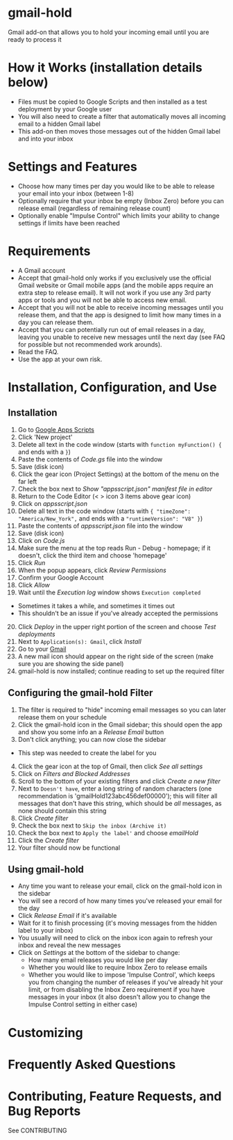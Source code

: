 # gmail-hold
Gmail add-on that allows you to hold your incoming email until you are ready to process it

# How it Works (installation details below)
- Files must be copied to Google Scripts and then installed as a test deployment by your Google user 
- You will also need to create a filter that automatically moves all incoming email to a hidden Gmail label
- This add-on then moves those messages out of the hidden Gmail label and into your inbox

# Settings and Features
- Choose how many times per day you would like to be able to release your email into your inbox (between 1-8)
- Optionally require that your inbox be empty (Inbox Zero) before you can release email (regardless of remaining release count)
- Optionally enable "Impulse Control" which limits your ability to change settings if limits have been reached

# Requirements
- A Gmail account
- Accept that gmail-hold only works if you exclusively use the official Gmail website or Gmail mobile apps (and the mobile apps require an extra step to release email). It will not work if you use any 3rd party apps or tools and you will not be able to access new email.
- Accept that you will not be able to receive incoming messages until you release them, and that the app is designed to limit how many times in a day you can release them.
- Accept that you can potentially run out of email releases in a day, leaving you unable to receive new messages until the next day (see FAQ for possible but not recommended work arounds).
- Read the FAQ.
- Use the app at your own risk.

# Installation, Configuration, and Use

## Installation
1. Go to [Google Apps Scripts](https://script.google.com/home)
2. Click 'New project'
3. Delete all text in the code window (starts with `function myFunction() {` and ends with a `}`)
4. Paste the contents of _Code.gs_ file into the window
5. Save (disk icon)
6. Click the gear icon (Project Settings) at the bottom of the menu on the far left
7. Check the box next to _Show "appsscript.json" manifest file in editor_
8. Return to the Code Editor (< > icon 3 items above gear icon)
9. Click on _appsscript.json_
10. Delete all text in the code window (starts with `{ "timeZone": "America/New_York",` and ends with a `"runtimeVersion": "V8" }`)
11. Paste the contents of _appsscript.json_ file into the window
12. Save (disk icon)
13. Click on _Code.js_
14. Make sure the menu at the top reads Run - Debug - homepage; if it doesn't, click the third item and choose 'homepage'
15. Click _Run_
16. When the popup appears, click _Review Permissions_
17. Confirm your Google Account
18. Click _Allow_
19. Wait until the _Execution log_ window shows `Execution completed`
  - Sometimes it takes a while, and sometimes it times out
  - This shouldn't be an issue if you've already accepted the permissions
20. Click _Deploy_ in the upper right portion of the screen and choose _Test deployments_
21. Next to `Application(s): Gmail`, click _Install_
22. Go to your [Gmail](https://mail.google.com/mail/u/0/#inbox)
23. A new mail icon should appear on the right side of the screen (make sure you are showing the side panel)
24. gmail-hold is now installed; continue reading to set up the required filter

## Configuring the gmail-hold Filter
1. The filter is required to "hide" incoming email messages so you can later release them on your schedule
2. Click the gmail-hold icon in the Gmail sidebar; this should open the app and show you some info an a _Release Email_ button
3. Don't click anything; you can now close the sidebar
  - This step was needed to create the label for you
4. Click the gear icon at the top of Gmail, then click _See all settings_
5. Click on _Filters and Blocked Addresses_
6. Scroll to the bottom of your existing filters and click _Create a new filter_
7. Next to `Doesn't have`, enter a long string of random characters (one recommendation is 'gmailHold123abc456def00000'); this will filter all messages that don't have this string, which should be _all_ messages, as none should contain this string
8. Click _Create filter_
9. Check the box next to `Skip the inbox (Archive it)`
10. Check the box next to `Apply the label'` and choose _emailHold_
11. Click the _Create filter_
12. Your filter should now be functional

## Using gmail-hold
- Any time you want to release your email, click on the gmail-hold icon in the sidebar
- You will see a record of how many times you've released your email for the day
- Click _Release Email_ if it's available
- Wait for it to finish processing (it's moving messages from the hidden label to your inbox)
- You usually will need to click on the inbox icon again to refresh your inbox and reveal the new messages
- Click on _Settings_ at the bottom of the sidebar to change:
  - How many email releases you would like per day
  - Whether you would like to require Inbox Zero to release emails
  - Whether you would like to impose 'Impulse Control', which keeps you from changing the number of releases if you've already hit your limit, or from disabling the Inbox Zero requirement if you have messages in your inbox (it also doesn't allow you to change the Impulse Control setting in either case)

# Customizing

# Frequently Asked Questions

# Contributing, Feature Requests, and Bug Reports
See CONTRIBUTING
